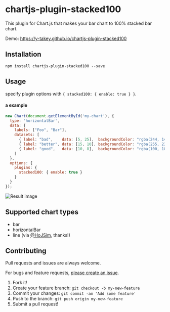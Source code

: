 # chartjs-plugin-stacked100
This plugin for Chart.js that makes your bar chart to 100% stacked bar chart.

Demo: https://y-takey.github.io/chartjs-plugin-stacked100

## Installation

```
npm install chartjs-plugin-stacked100 --save
```

## Usage

specify plugin options with `{ stacked100: { enable: true } }`.

#### a example

```javascript
new Chart(document.getElementById('my-chart'), {
  type: 'horizontalBar',
  data: {
    labels: ["Foo", "Bar"],
    datasets: [
      { label: "bad",    data: [5, 25],  backgroundColor: "rgba(244, 143, 177, 0.6)" },
      { label: "better", data: [15, 10], backgroundColor: "rgba(255, 235, 59, 0.6)" },
      { label: "good",   data: [10, 8],  backgroundColor: "rgba(100, 181, 246, 0.6)" }
    ]
  },
  options: {
    plugins: {
      stacked100: { enable: true }
    }
  }  
});
```

![Result image](https://raw.githubusercontent.com/y-takey/chartjs-plugin-stacked100/master/100%25stacked-bar-chart.png)

## Supported chart types

* bar
* horizontalBar
* line (via [@HoJSim](https://github.com/HoJSim), thanks!)

## Contributing

Pull requests and issues are always welcome.

For bugs and feature requests, [please create an issue](https://github.com/y-takey/chartjs-plugin-stacked100/issues).

1. Fork it!
2. Create your feature branch: `git checkout -b my-new-feature`
3. Commit your changes: `git commit -am 'Add some feature'`
4. Push to the branch: `git push origin my-new-feature`
5. Submit a pull request!
